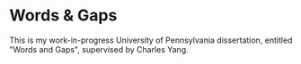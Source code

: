 Words & Gaps
============

This is my work-in-progress University of Pennsylvania dissertation, entitled "Words and Gaps", supervised by Charles Yang.
